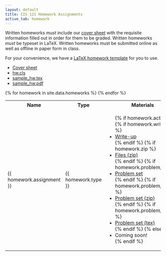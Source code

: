 ```yaml
---
layout: default
title: CIS 121 Homework Assignments
active_tab: homework
---
```


Written homeworks *must* include our [cover
sheet](content/hws/cover_sheet_16sp.pdf) with the requisite information filled
out in order for them to be graded. Written homeworks *must* be typeset in
LaTeX. Written homeworks must be submitted online as well as offline in paper
form in class.

For your convenience, we have a [LaTeX homework template](content/hws/hw.cls)
for you to use.

* [Cover sheet](content/hws/cover_sheet_16sp.pdf)
* [hw.cls](content/hws/hw.cls)
* [sample_hw.tex](content/hws/sample_hw.tex)
* [sample_hw.pdf](content/hws/sample_hw.pdf)

<table class="table table-striped">
  <tbody>
    <tr>
      <th>Name</th>
      <th>Type</th>
      <th>Materials</th>
      <th>Release Date</th>
      <th>Due Date</th>
    </tr>
    {% for homework in site.data.homeworks %}
      <tr style="text-align: left">
        <!-- Homework Name -->
        <td><span>{{ homework.assignment }}</span></td>
        <!-- Type -->
        <td>
          <span>{{ homework.type }}</span>
        </td>
        <!-- Materials -->
        <td>
          <ul class="list-unstyled">
            {% if homework.active %}
              {% if homework.writeup %}<li><a href="{{ homework.writeup }}">Write-up</a></li>{% endif %}
              {% if homework.zip %}<li><a href="{{ homework.zip }}">Files (zip)</a></li>{% endif %}
              {% if homework.problem_set %}<li><a href="{{ homework.problem_set }}">Problem set</a></li>{% endif %}
              {% if homework.problem_set_zip %}<li><a href="{{ homework.problem_set_zip }}">Problem set (zip)</a></li>{% endif %}
              {% if homework.problem_set_tex %}<li><a href="{{ homework.problem_set_tex }}">Problem set (tex)</a></li>{% endif %}
            {% else %}
               <li>Coming soon!</li>
            {% endif %}
          </ul>
        </td>
        <!-- Dates -->
        <td>{{ homework.release_date | date: "%b %d" }}</td>
        <td>{{ homework.due_date | date: "%b %d" }}</td>
      </tr>
    {% endfor %}
  </tbody>
</table>
